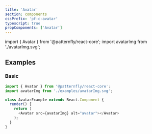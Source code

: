 ```yaml
---
title: 'Avatar'
section: components
cssPrefix: 'pf-c-avatar'
typescript: true
propComponents: ['Avatar']
---
```


import { Avatar } from '@patternfly/react-core';
import avatarImg from './avatarImg.svg';

## Examples
### Basic
```js
import { Avatar } from '@patternfly/react-core';
import avatarImg from './examples/avatarImg.svg';

class AvatarExample extends React.Component {
  render() {
    return (
      <Avatar src={avatarImg} alt="avatar"></Avatar>
    );
  }
}
```
